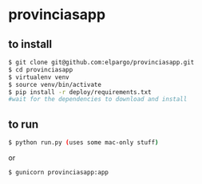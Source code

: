 provinciasapp
=============

to install
----------

``` bash
$ git clone git@github.com:elpargo/provinciasapp.git
$ cd provinciasapp
$ virtualenv venv
$ source venv/bin/activate
$ pip install -r deploy/requirements.txt
#wait for the dependencies to download and install
```

to run
------

``` bash
$ python run.py (uses some mac-only stuff)
```
or 
```bash
$ gunicorn provinciasapp:app
```
